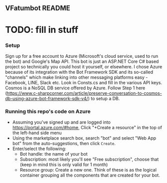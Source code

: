 ## VFatumbot README ##

# TODO: fill in stuff #

### Setup ###
Sign up for a free account to Azure (Microsoft's cloud service, used to run the bot) and Google's Map API.
This bot is just an ASP.NET Core C# based project so technically you could host it yourself, or elsewhere. I chose Azure because of its integration with the Bot Framework SDK and its so-called "channels" which make linking into other messaging platforms easy - Facebook, LINE, Slack etc.
Look in Consts.cs and fill in the various API keys.
Cosmos is a NoSQL DB service offered by Azure. Follow Step 1 here (https://www.c-sharpcorner.com/article/preserve-conversation-to-cosmos-db-using-azure-bot-framework-sdk-v4/) to setup a DB.


### Running this repo's code on Azure ###

* Assuming you've signed up and are logged into https://portal.azure.com/#home, Click "+Create a resource" in the top of the left-hand side menu
* Using the marketplace search box, search "bot" and select "Web App bot" from the auto-suggestions, then click `Create`.
* Enter/select the following:
    * Bot handle: the name of your bot
    * Subscription: most likely you'll see "Free subscription", choose that (keep in mind this is only valid for 1 month)
    * Resource group: Create a new one. Think of these is as the logical container grouping all the components that are created for your bot.
